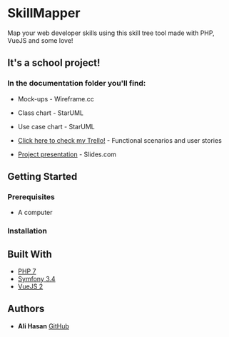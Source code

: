 # SkillMapper

Map your web developer skills using this skill tree tool made with PHP, VueJS and some love!

## It's a school project!

### In the documentation folder you'll find:
* Mock-ups - Wireframe.cc
* Class chart - StarUML
* Use case chart - StarUML

* [Click here to check my Trello!](https://trello.com/b/6ajRCIu7/skilltree)  - Functional scenarios and user stories
* [Project presentation](http://slides.com/aliisright/deck-90add8c1-80f8-49ce-9c10-b282d01b928d/fullscreen) - Slides.com

## Getting Started



### Prerequisites

* A computer


### Installation



## Built With

* [PHP 7]('http://php.net/manual/fr/index.php')
* [Symfony 3.4]('https://symfony.com/doc/3.4/setup.html')
* [VueJS 2]('https://vuejs.org/v2/guide/')

## Authors

* **Ali Hasan** [GitHub](https://github.com/aliisright)
